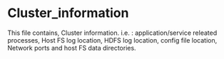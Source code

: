 # Cluster_information

This file contains, Cluster information.
i.e. : application/service releated processes, Host FS log location, HDFS log location, config file location, Network ports and host FS data directories.
